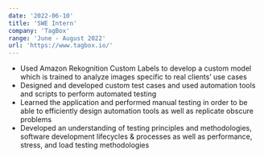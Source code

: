 ```yaml
---
date: '2022-06-10'
title: 'SWE Intern'
company: 'TagBox'
range: 'June - August 2022'
url: 'https://www.tagbox.io/'
---
```


- Used Amazon Rekognition Custom Labels to develop a custom model which is trained to analyze images specific to real clients’ use cases
- Designed and developed custom test cases and used automation tools and scripts to perform automated testing
- Learned the application and performed manual testing in order to be able to efficiently design automation tools as well as replicate obscure problems
- Developed an understanding of testing principles and methodologies, software development lifecycles & processes as well as performance, stress, and load testing methodologies
